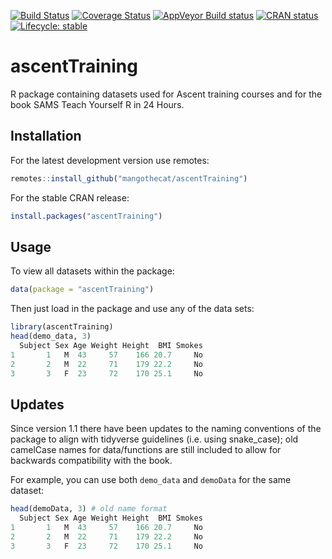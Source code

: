
<!-- badges: start -->
[![Build Status](https://travis-ci.org/MangoTheCat/mangoTraining.svg?branch=master)](https://travis-ci.org/mangoTheCat/mangoTraining)
[![Coverage Status](https://codecov.io/gh/MangoTheCat/mangoTraining/branch/master/graph/badge.svg)](https://codecov.io/gh/MangoTheCat/mangoTraining?branch=master)
[![AppVeyor Build status](https://ci.appveyor.com/api/projects/status/a2m377xa66vyae36/branch/master?svg=true)](https://ci.appveyor.com/project/KarinaMarks/mangotraining/branch/master)
[![CRAN status](https://www.r-pkg.org/badges/version/mangoTraining)](https://CRAN.R-project.org/package=mangoTraining)
[![Lifecycle: stable](https://img.shields.io/badge/lifecycle-stable-brightgreen.svg)](https://www.tidyverse.org/lifecycle/#stable)
<!-- badges: end -->


# ascentTraining

R package containing datasets used for Ascent training courses and for the book SAMS Teach Yourself R in 24 Hours. 


## Installation

For the latest development version use remotes:

```r
remotes::install_github("mangothecat/ascentTraining")
```

For the stable CRAN release:

```r
install.packages("ascentTraining")
```

## Usage

To view all datasets within the package:

```r
data(package = "ascentTraining")
```

Then just load in the package and use any of the data sets:


```r
library(ascentTraining)
head(demo_data, 3)
  Subject Sex Age Weight Height  BMI Smokes
1       1   M  43     57    166 20.7     No
2       2   M  22     71    179 22.2     No
3       3   F  23     72    170 25.1     No
```

## Updates

Since version 1.1 there have been updates to the naming conventions of the package to align with tidyverse guidelines (i.e. using
snake_case); old camelCase names for data/functions are still included to allow for backwards compatibility with the book.

For example, you can use both `demo_data` and `demoData` for the same dataset:

```r
head(demoData, 3) # old name format
  Subject Sex Age Weight Height  BMI Smokes
1       1   M  43     57    166 20.7     No
2       2   M  22     71    179 22.2     No
3       3   F  23     72    170 25.1     No
```
